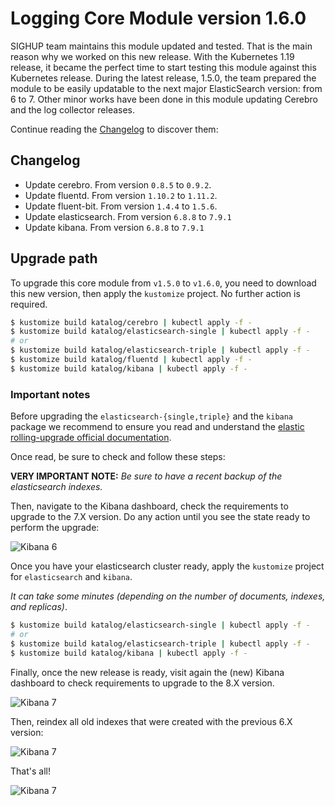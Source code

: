 # Logging Core Module version 1.6.0

SIGHUP team maintains this module updated and tested. That is the main reason why we worked on this new release.
With the Kubernetes 1.19 release, it became the perfect time to start testing this module against this Kubernetes
release. During the latest release, 1.5.0, the team prepared the module to be easily updatable to the next major
ElasticSearch version: from 6 to 7. Other minor works have been done in this module updating Cerebro and the log
collector releases.

Continue reading the [Changelog](#changelog) to discover them:

## Changelog

- Update cerebro. From version `0.8.5` to `0.9.2`.
- Update fluentd. From version `1.10.2` to `1.11.2`.
- Update fluent-bit. From version `1.4.4` to `1.5.6`.
- Update elasticsearch. From version `6.8.8` to `7.9.1`
- Update kibana. From version `6.8.8` to `7.9.1`


## Upgrade path

To upgrade this core module from `v1.5.0` to `v1.6.0`, you need to download this new version, then apply the
`kustomize` project. No further action is required.

```bash
$ kustomize build katalog/cerebro | kubectl apply -f -
$ kustomize build katalog/elasticsearch-single | kubectl apply -f -
# or
$ kustomize build katalog/elasticsearch-triple | kubectl apply -f -
$ kustomize build katalog/fluentd | kubectl apply -f -
$ kustomize build katalog/kibana | kubectl apply -f -
```


### Important notes

Before upgrading the `elasticsearch-{single,triple}` and the `kibana` package we recommend to ensure you read and
understand the
[elastic rolling-upgrade official documentation](https://www.elastic.co/guide/en/elasticsearch/reference/7.9/rolling-upgrades.html).


Once read, be sure to check and follow these steps:

**VERY IMPORTANT NOTE:** *Be sure to have a recent backup of the elasticsearch indexes.*

Then, navigate to the Kibana dashboard, check the requirements to upgrade to the 7.X version. Do any action until you
see the state ready to perform the upgrade:

![Kibana 6](../images/kibana-6.png)

Once you have your elasticsearch cluster ready, apply the `kustomize` project for `elasticsearch` and `kibana`.

*It can take some minutes (depending on the number of documents, indexes, and replicas)*.

```bash
$ kustomize build katalog/elasticsearch-single | kubectl apply -f -
# or
$ kustomize build katalog/elasticsearch-triple | kubectl apply -f -
$ kustomize build katalog/kibana | kubectl apply -f -
```

Finally, once the new release is ready, visit again the (new) Kibana dashboard to check requirements to upgrade
to the 8.X version.

![Kibana 7](../images/kibana-7-1.png)

Then, reindex all old indexes that were created with the previous 6.X version:

![Kibana 7](../images/kibana-7-2.png)

That's all!

![Kibana 7](../images/kibana-7-3.png)
